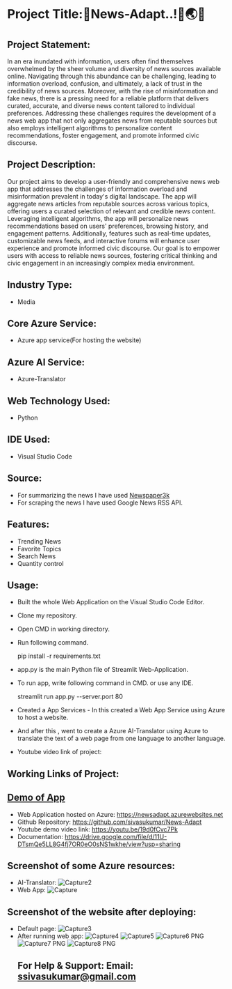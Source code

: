 <h1>Project Title:📰News-Adapt..!👀🌏💬</h1>

## Project Statement:
  In an era inundated with information, users often find themselves overwhelmed by the sheer volume and diversity of news sources available online. Navigating through this abundance can be challenging, leading to information overload, confusion, and ultimately, a lack of trust in the credibility of news sources. Moreover, with the rise of misinformation and fake news, there is a pressing need for a reliable platform that delivers curated, accurate, and diverse news content tailored to individual preferences. Addressing these challenges requires the development of a news web app that not only aggregates news from reputable sources but also employs intelligent algorithms to personalize content recommendations, foster engagement, and promote informed civic discourse.
## Project Description:
  Our project aims to develop a user-friendly and comprehensive news web app that addresses the challenges of information overload and misinformation prevalent in today's digital landscape. The app will aggregate news articles from reputable sources across various topics, offering users a curated selection of relevant and credible news content. Leveraging intelligent algorithms, the app will personalize news recommendations based on users' preferences, browsing history, and engagement patterns. Additionally, features such as real-time updates, customizable news feeds, and interactive forums will enhance user experience and promote informed civic discourse. Our goal is to empower users with access to reliable news sources, fostering critical thinking and civic engagement in an increasingly complex media environment.
## Industry Type:
- Media
## Core Azure Service:
- Azure app service(For hosting the website)
## Azure AI Service:
- Azure-Translator
## Web Technology Used:
- Python
## IDE Used:
- Visual Studio Code
## Source:
- For summarizing the news I have used [Newspaper3k](https://newspaper.readthedocs.io/en/latest/)
- For scraping the news I have used Google News RSS API.
## Features:
- Trending News
- Favorite Topics
- Search News
- Quantity control
## Usage:
- Built the whole Web Application on the Visual Studio Code Editor.
- Clone my repository.
- Open CMD in working directory.
- Run following command.
  
  pip install -r requirements.txt
  
- app.py is the main Python file of Streamlit Web-Application. 
- To run app, write following command in CMD. or use any IDE.
  
  streamlit run app.py --server.port 80
  
- Created a App Services - In this created a Web App Service using Azure to host a website.
- And after this , went to create a Azure AI-Translator using Azure to translate the text of a web page from one language to another language.
- Youtube video link of project:
## Working Links of Project:
## [Demo of App](https://newsadapt.azurewebsites.net)
- Web Application hosted on Azure: https://newsadapt.azurewebsites.net
- Github Repository: https://github.com/sivasukumar/News-Adapt
- Youtube demo video link: https://youtu.be/19d0fCvc7Pk
- Documentation: https://drive.google.com/file/d/11U-DTsmQe5LL8G4fj7OR0eO0sNS1wkhe/view?usp=sharing
  
## Screenshot of some Azure resources:
- AI-Translator:
 ![Capture2](https://github.com/sivasukumar/test/assets/157014573/e6c1fd80-8b27-4d0d-9491-a0af7fde74c4)
- Web App:
  ![Capture](https://github.com/sivasukumar/test/assets/157014573/bcf72d6d-6935-49f7-ac28-18922e05f24d)
## Screenshot of the website after deploying:
- Default page:
  ![Capture3](https://github.com/sivasukumar/test/assets/157014573/eeee909f-759f-4987-aada-74c4d4e08da9)
- After running web app:
  ![Capture4](https://github.com/sivasukumar/test/assets/157014573/49abf606-f5d7-47b2-99ae-0653cd3ab966)
  ![Capture5](https://github.com/sivasukumar/test/assets/157014573/500f49c7-062b-4688-bc85-3af6f55075aa)
  ![Capture6 PNG](https://github.com/sivasukumar/test/assets/157014573/916a6ff7-2970-4b4c-b01d-09693a478f8d)
  ![Capture7 PNG](https://github.com/sivasukumar/test/assets/157014573/f63af292-93f1-4a6e-bd60-5203b1bcac48)
  ![Capture8 PNG](https://github.com/sivasukumar/test/assets/157014573/31caba11-5506-4df5-a525-72cc70fe94e7)
  ## For Help & Support: Email: ssivasukumar@gmail.com




